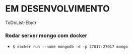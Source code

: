 # EM DESENVOLVIMENTO 

ToDoList-Ebytr

### Rodar server mongo com docker

* `$ docker run --name mongodb -d -p 27017:27017 mongo`
